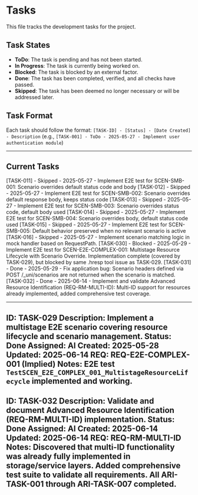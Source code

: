 # Tasks

This file tracks the development tasks for the project.

## Task States
- **ToDo**: The task is pending and has not been started.
- **In Progress**: The task is currently being worked on.
- **Blocked**: The task is blocked by an external factor.
- **Done**: The task has been completed, verified, and all checks have passed.
- **Skipped**: The task has been deemed no longer necessary or will be addressed later.

## Task Format
Each task should follow the format:
`[TASK-ID] - [Status] - [Date Created] - Description`
(e.g., `[TASK-001] - ToDo - 2025-05-27 - Implement user authentication module`)

---

## Current Tasks

[TASK-011] - Skipped - 2025-05-27 - Implement E2E test for SCEN-SMB-001: Scenario overrides default status code and body
[TASK-012] - Skipped - 2025-05-27 - Implement E2E test for SCEN-SMB-002: Scenario overrides default response body, keeps status code
[TASK-013] - Skipped - 2025-05-27 - Implement E2E test for SCEN-SMB-003: Scenario overrides status code, default body used
[TASK-014] - Skipped - 2025-05-27 - Implement E2E test for SCEN-SMB-004: Scenario overrides body, default status code used
[TASK-015] - Skipped - 2025-05-27 - Implement E2E test for SCEN-SMB-005: Default behavior preserved when no relevant scenario is active
[TASK-016] - Skipped - 2025-05-27 - Implement scenario matching logic in mock handler based on RequestPath.
[TASK-030] - Blocked - 2025-05-29 - Implement E2E test for SCEN-E2E-COMPLEX-001: Multistage Resource Lifecycle with Scenario Override. Implementation complete (covered by TASK-029), but blocked by same .hresp tool issue as TASK-029.
[TASK-031] - Done - 2025-05-29 - Fix application bug: Scenario headers defined via POST /_uni/scenarios are not returned when the scenario is matched.
[TASK-032] - Done - 2025-06-14 - Implement and validate Advanced Resource Identification (REQ-RM-MULTI-ID): Multi-ID support for resources already implemented, added comprehensive test coverage.

---
ID: TASK-029
Description: Implement a multistage E2E scenario covering resource lifecycle and scenario management.
Status: Done
Assigned: AI
Created: 2025-05-28
Updated: 2025-06-14
REQ: REQ-E2E-COMPLEX-001 (Implied)
Notes: E2E test `TestSCEN_E2E_COMPLEX_001_MultistageResourceLifecycle` implemented and working.
---

ID: TASK-032
Description: Validate and document Advanced Resource Identification (REQ-RM-MULTI-ID) implementation.
Status: Done
Assigned: AI
Created: 2025-06-14
Updated: 2025-06-14
REQ: REQ-RM-MULTI-ID
Notes: Discovered that multi-ID functionality was already fully implemented in storage/service layers. Added comprehensive test suite to validate all requirements. All ARI-TASK-001 through ARI-TASK-007 completed.
---
